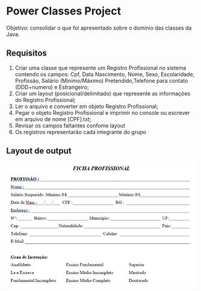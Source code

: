 # Power Classes Project

Objetivo: consolidar o que foi apresentado sobre o domínio das classes da Java.

## Requisitos
1. Criar uma classe que represente um Registro Profissional no sistema contendo os campos: Cpf, Data Nascimento, Nome, Sexo, Escolaridade, Profissão, Salário (Mínimo/Máximo) Pretendido,Telefone para contato (DDD+numero) e Estrangeiro;
2. Criar um layout (posicional/delimitado) que represente as informações do Registro Profissional;
3. Ler o arquivo e converter em objeto Registro Profissional;
4. Pegar o objeto Registro Profissional e imprimir no console ou escrever em arquivo de nome [CPF].txt;
5. Revisar os campos faltantes confome layout
6. Os registros representarão cada integrante do grupo

## Layout de output

![layout](https://github.com/digytal-code/java-code/blob/main/challenge/power-classes-project/ficha_profissional.jpg?raw=true "layout")
